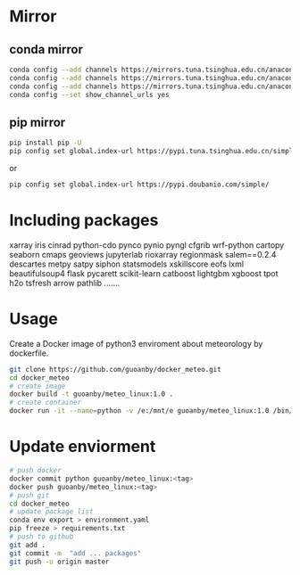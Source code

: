 # Mirror
## conda mirror  
```bash
conda config --add channels https://mirrors.tuna.tsinghua.edu.cn/anaconda/pkgs/free/  
conda config --add channels https://mirrors.tuna.tsinghua.edu.cn/anaconda/pkgs/main/  
conda config --add channels https://mirrors.tuna.tsinghua.edu.cn/anaconda/cloud/conda-forge/  
conda config --set show_channel_urls yes
```

## pip mirror  
```bash
pip install pip -U
pip config set global.index-url https://pypi.tuna.tsinghua.edu.cn/simple
```
or
```bash
pip config set global.index-url https://pypi.doubanio.com/simple/
```

# Including packages   
xarray iris cinrad python-cdo pynco pynio pyngl cfgrib wrf-python cartopy seaborn cmaps geoviews jupyterlab rioxarray regionmask salem==0.2.4 descartes metpy satpy siphon statsmodels xskillscore eofs lxml beautifulsoup4 flask pycarett scikit-learn catboost lightgbm xgboost tpot h2o tsfresh arrow pathlib .......

# Usage  
Create a Docker image of python3 enviroment about meteorology by dockerfile.  
```bash
git clone https://github.com/guoanby/docker_meteo.git
cd docker_meteo
# create image
docker build -t guoanby/meteo_linux:1.0 .
# create container
docker run -it --name=python -v /e:/mnt/e guoanby/meteo_linux:1.0 /bin/bash
```

# Update enviorment
```bash
# push docker
docker commit python guoanby/meteo_linux:<tag>
docker push guoanby/meteo_linux:<tag>
# push git
cd docker_meteo
# update package list
conda env export > environment.yaml
pip freeze > requirements.txt
# push to github
git add . 
git commit -m  "add ... packages"
git push -u origin master
```